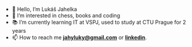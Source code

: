 - 👋 Hello, I’m Lukáš Jahelka
- 👀 I’m interested in chess, books and coding
- 📚 I’m currently learning IT at VSPJ, used to study at CTU Prague for 2 years
- 📫 How to reach me **jahyluky@gmail.com** or **[linkedin](https://www.linkedin.com/in/luk%C3%A1%C5%A1-jahelka-97ba1a236/)**.
